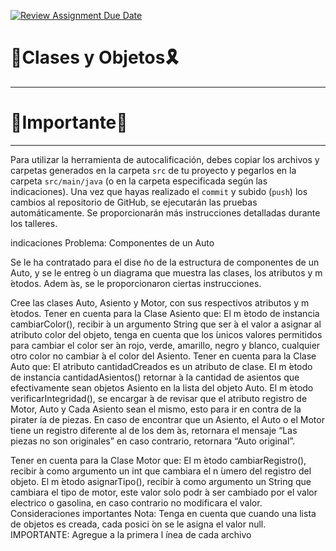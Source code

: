 [![Review Assignment Due Date](https://classroom.github.com/assets/deadline-readme-button-22041afd0340ce965d47ae6ef1cefeee28c7c493a6346c4f15d667ab976d596c.svg)](https://classroom.github.com/a/ySOKiio8)
# 🎀Clases y Objetos🎗️
<span style="font-size: 24px;"></span>
_____________________________

# 📢Importante📯
<span style="font-size: 24px;"></span>
_____________________________

Para utilizar la herramienta de autocalificación, debes copiar los archivos y carpetas generados en la carpeta `src` de tu proyecto y pegarlos en la carpeta `src/main/java` (o en la carpeta especificada según las indicaciones). Una vez que hayas realizado el `commit` y subido (`push`) los cambios al repositorio de GitHub, se ejecutarán las pruebas automáticamente. Se proporcionarán más instrucciones detalladas durante los talleres.

indicaciones Problema: Componentes de un Auto

Se le ha contratado para el dise ̃no de la estructura de componentes de un Auto, y se le entreg ́o un diagrama
que muestra las clases, los atributos y m ́etodos. Adem ́as, se le proporcionaron ciertas instrucciones.

Cree las clases Auto, Asiento y Motor, con sus respectivos atributos y m ́etodos.
Tener en cuenta para la Clase Asiento que:
El m ́etodo de instancia cambiarColor(), recibir ́a un argumento String que ser ́a el valor a asignar al atributo
color del objeto, tenga en cuenta que los  ́unicos valores permitidos para cambiar el color ser ́an rojo, verde,
amarillo, negro y blanco, cualquier otro color no cambiar ́a el color del Asiento.
Tener en cuenta para la Clase Auto que:
El atributo cantidadCreados es un atributo de clase.
El m ́etodo de instancia cantidadAsientos() retornar ́a la cantidad de asientos que efectivamente sean objetos
Asiento en la lista del objeto Auto.
El m ́etodo verificarIntegridad(), se encargar ́a de revisar que el atributo registro de Motor, Auto y Cada
Asiento sean el mismo, esto para ir en contra de la pirater ́ıa de piezas. En caso de encontrar que un
Asiento, el Auto o el Motor tiene un registro diferente al de los dem ́as, retornara el mensaje “Las piezas
no son originales” en caso contrario, retornara “Auto original”.

Tener en cuenta para la Clase Motor que:
El m ́etodo cambiarRegistro(), recibir ́a como argumento un int que cambiara el n ́umero del registro del
objeto.
El m ́etodo asignarTipo(), recibir ́a como argumento un String que cambiara el tipo de motor, este valor
solo podr ́a ser cambiado por el valor electrico o gasolina, en caso contrario no modificara el valor.
Consideraciones importantes
Nota: Tenga en cuenta que cuando una lista de objetos es creada, cada posici ́on se le
asigna el valor null.
IMPORTANTE: Agregue a la primera l ́ınea de cada archivo



